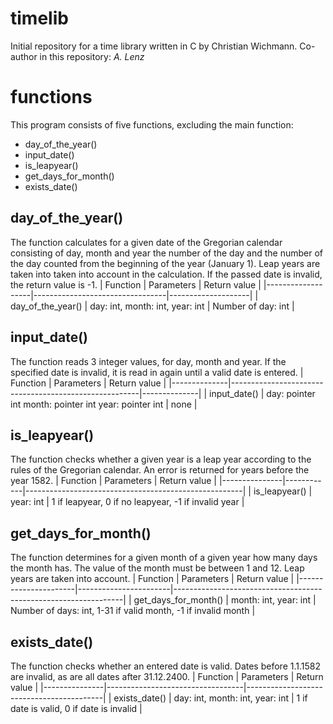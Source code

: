 # timelib

Initial repository for a time library written in C by Christian Wichmann.
Co-author in this repository: *A. Lenz* 

# functions

This program consists of five functions, excluding the main function:

- day_of_the_year()
- input_date()
- is_leapyear()
- get_days_for_month()
- exists_date()

## day_of_the_year()

The function calculates for a given date of the Gregorian calendar consisting of day, month and year the number of the day and the number of the day counted from the beginning of the year (January 1). Leap years are taken into
taken into account in the calculation. If the passed date is invalid, the return value is -1.
| Function          | Parameters                      | Return value       |
|-------------------|---------------------------------|--------------------|
| day_of_the_year() | day: int, month: int, year: int | Number of day: int |

## input_date()
The function reads 3 integer values, for day, month and year. If the specified date is invalid, it is read in again until a valid date is entered.
| Function     | Parameters                                            | Return value |
|--------------|-------------------------------------------------------|--------------|
| input_date() | day: pointer int month: pointer int year: pointer int | none         |

## is_leapyear()
The function checks whether a given year is a leap year according to the rules of the Gregorian calendar. An error is returned for years before the year 1582. 
| Function      | Parameters | Return value                                         |
|---------------|------------|------------------------------------------------------|
| is_leapyear() | year: int  | 1 if leapyear, 0 if no leapyear, -1 if invalid year  |
## get_days_for_month()
The function determines for a given month of a given year how many days the month has. The value of the month must be between 1 and 12. Leap years are taken into account.
| Function             | Parameters            | Return value                                                    |
|----------------------|-----------------------|-----------------------------------------------------------------|
| get_days_for_month() | month: int, year: int | Number of days: int,  1-31 if valid month,  -1 if invalid month |

## exists_date()
The function checks whether an entered date is valid. Dates before 1.1.1582 are invalid, as are all dates after 31.12.2400.
| Function      | Parameters                       | Return value                             |
|---------------|----------------------------------|------------------------------------------|
| exists_date() | day: int, month: int, year: int  | 1 if date is valid, 0 if date is invalid |